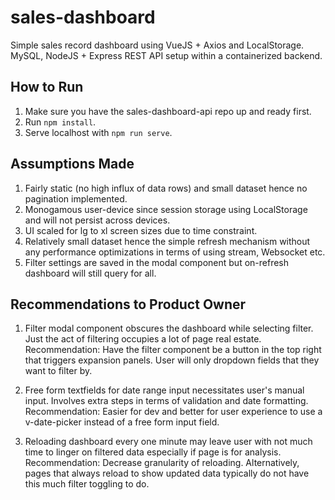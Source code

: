 # sales-dashboard

Simple sales record dashboard using VueJS + Axios and LocalStorage.
MySQL, NodeJS + Express REST API setup within a containerized backend. 

## How to Run

1. Make sure you have the sales-dashboard-api repo up and ready first.
2. Run `npm install`.
3. Serve localhost with `npm run serve`.

## Assumptions Made

1. Fairly static (no high influx of data rows) and small dataset hence no pagination implemented. 
2. Monogamous user-device since session storage using LocalStorage and will not persist across devices.
3. UI scaled for lg to xl screen sizes due to time constraint.
4. Relatively small dataset hence the simple refresh mechanism without any performance optimizations in terms of using stream, Websocket etc. 
5. Filter settings are saved in the modal component but on-refresh dashboard will still query for all. 

## Recommendations to Product Owner

1. Filter modal component obscures the dashboard while selecting filter. Just the act of filtering occupies a lot of page real estate.
Recommendation: Have the filter component be a button in the top right that triggers expansion panels. User will only dropdown fields that they want to filter by. 

2. Free form textfields for date range input necessitates user's manual input. Involves extra steps in terms of validation and date formatting.
Recommendation: Easier for dev and better for user experience to use a v-date-picker instead of a free form input field.

 3. Reloading dashboard every one minute may leave user with not much time to linger on filtered data especially if page is for analysis.
Recommendation: Decrease granularity of reloading. Alternatively, pages that always reload to show updated data typically do not have this much filter toggling to do. 
